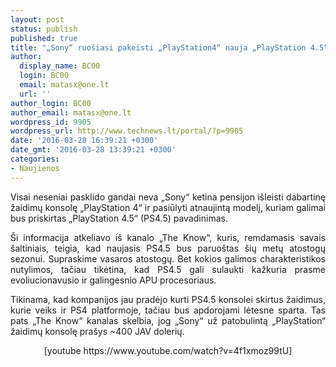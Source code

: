 ```yaml
---
layout: post
status: publish
published: true
title: "„Sony“ ruošiasi pakeisti „PlayStation4“ nauja „PlayStation 4.5“ konsole?"
author:
  display_name: BC00
  login: BC00
  email: matasx@one.lt
  url: ''
author_login: BC00
author_email: matasx@one.lt
wordpress_id: 9905
wordpress_url: http://www.technews.lt/portal/?p=9905
date: '2016-03-28 16:39:21 +0300'
date_gmt: '2016-03-28 13:39:21 +0300'
categories:
- Naujienos
---
```

<p style="text-align: justify;">Visai neseniai pasklido gandai neva „Sony“ ketina pensijon išleisti dabartinę žaidimų konsolę „PlayStation 4“ ir pasiūlyti atnaujintą modelį, kuriam galimai bus priskirtas „PlayStation 4.5“ (PS4.5) pavadinimas.</p>
<p style="text-align: justify;">Ši informacija atkeliavo iš kanalo „The Know“, kuris, remdamasis savais šaltiniais, teigia, kad naujasis PS4.5 bus paruoštas šių metų atostogų sezonui. Supraskime vasaros atostogų. Bet kokios galimos charakteristikos nutylimos, tačiau tikėtina, kad PS4.5 gali sulaukti kažkuria prasme evoliucionavusio ir galingesnio APU procesoriaus.</p>
<p style="text-align: justify;">Tikinama, kad kompanijos jau pradėjo kurti PS4.5 konsolei skirtus žaidimus, kurie veiks ir PS4 platformoje, tačiau bus apdorojami lėtesne sparta. Tas pats „The Know“ kanalas skelbia, jog „Sony“ už patobulintą „PlayStation“ žaidimų konsolę prašys ~400 JAV dolerių.</p>
<p style="text-align: center;">[youtube https://www.youtube.com/watch?v=4f1xmoz99tU]</p>
